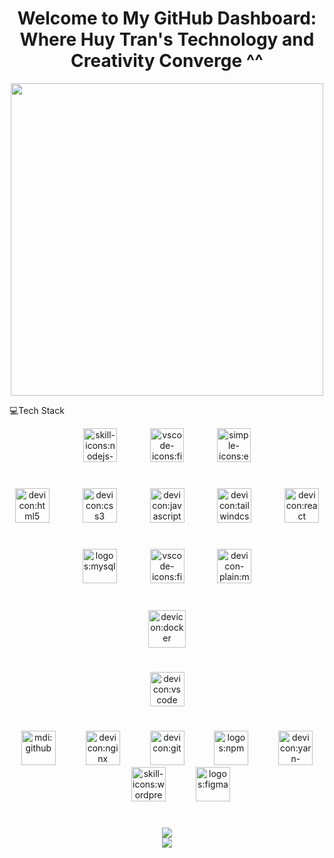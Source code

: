 <h1 align="center">
     Welcome to My GitHub Dashboard: Where  Huy Tran's Technology and Creativity Converge ^^
</h1>
<div align="center">
    <img src="https://user-images.githubusercontent.com/40719899/205479251-ffba5354-583f-491b-a1ef-ce919083e2b1.gif" width="500" />
</div>
<p align="left">
    💻Tech Stack
</p>
<div align="left">
    <img src="https://readme-typing-svg.demolab.com?fontSize=20&repeat=true&multiline=false&duration=5000&color=%2336bcf7ff&background=%2300000000&pause=1000&width=400&height=50&font=Fira+Code&lines=%E2%9C%94+Back-end+%F0%9F%94%B4&vCenter=true&size=20" alt="" />
</div>
<div align="center"><img src="https://api.iconify.design/skill-icons/nodejs-dark.svg" alt="skill-icons:nodejs-dark" height="54" />
    <img width="45" />
    <img src="https://api.iconify.design/vscode-icons/file-type-js-official.svg" alt="vscode-icons:file-type-js-official" height="54" />
    <img width="45" />
    <img src="https://api.iconify.design/simple-icons/express.svg" alt="simple-icons:express" height="54" />
</div>
<h1 align="left">
    
</h1>
<div align="left">
    <img src="https://readme-typing-svg.demolab.com?fontSize=20&repeat=true&multiline=false&duration=5000&color=%2336bcf7ff&background=%2300000000&pause=1000&width=400&height=50&font=Fira+Code&lines=%E2%9C%94+Front-end&vCenter=true&size=20" alt="" />
</div>
<div align="center"><img src="https://api.iconify.design/devicon/html5.svg" alt="devicon:html5" height="55" />
    <img width="45" />
    <img src="https://api.iconify.design/devicon/css3.svg" alt="devicon:css3" height="55" />
    <img width="45" />
    <img src="https://api.iconify.design/devicon/javascript.svg" alt="devicon:javascript" height="55" />
    <img width="45" />
    <img src="https://api.iconify.design/devicon/tailwindcss.svg" alt="devicon:tailwindcss" height="55" />
    <img width="45" />
    <img src="https://api.iconify.design/devicon/react.svg" alt="devicon:react" height="55" />
</div>
<h1 align="left">
    
</h1>
<div align="left">
    <img src="https://readme-typing-svg.demolab.com?fontSize=20&repeat=true&multiline=true&duration=5000&color=%2336bcf7ff&background=%2300000000&pause=1000&width=400&height=50&font=Fira+Code&lines=%E2%9C%94+Database&vCenter=true&size=20" alt="" />
</div>
<div align="center"><img src="https://api.iconify.design/logos/mysql.svg" alt="logos:mysql" height="55" />
    <img width="45" />
    <img src="https://api.iconify.design/vscode-icons/file-type-mongo.svg" alt="vscode-icons:file-type-mongo" height="55" />
    <img width="45" />
    <img src="https://api.iconify.design/devicon-plain/microsoftsqlserver-wordmark.svg" alt="devicon-plain:microsoftsqlserver-wordmark" height="55" />
</div>
<h1 align="left">
    
</h1>
<div align="left">
    <img src="https://readme-typing-svg.demolab.com?fontSize=20&repeat=true&multiline=false&duration=5000&color=%2336bcf7ff&background=%2300000000&pause=1000&width=400&height=50&font=Fira+Code&lines=%E2%9C%94+DevOps&vCenter=true&size=20" alt="" />
</div>
<div align="center"><img src="https://api.iconify.design/devicon/docker.svg" alt="devicon:docker" height="60" />
</div>
<h1 align="left">
    
</h1>
<div align="left">
    <img src="https://readme-typing-svg.demolab.com?fontSize=20&repeat=true&multiline=false&duration=5000&color=%2336bcf7ff&background=%2300000000&pause=1000&width=400&height=50&font=Fira+Code&lines=%E2%9C%94+IDE&vCenter=true&size=20" alt="" />
</div>
<div align="center"><img src="https://api.iconify.design/devicon/vscode.svg" alt="devicon:vscode" height="55" />
</div>
<h1 align="center">
    
</h1>
<div align="left">
    <img src="https://readme-typing-svg.demolab.com?fontSize=20&repeat=true&multiline=false&duration=5000&color=%2336bcf7ff&background=%2300000000&pause=1000&width=400&height=50&font=Fira+Code&lines=%E2%9C%94+Tools&vCenter=true&size=20" alt="" />
</div>
<div align="center"><img src="https://api.iconify.design/mdi/github.svg" alt="mdi:github" height="55" />
    <img width="40" />
    <img src="https://api.iconify.design/devicon/nginx.svg" alt="devicon:nginx" height="55" />
    <img width="40" />
    <img src="https://api.iconify.design/devicon/git.svg" alt="devicon:git" height="55" />
    <img width="40" />
    <img src="https://api.iconify.design/logos/npm.svg" alt="logos:npm" height="55" />
    <img width="40" />
    <img src="https://api.iconify.design/devicon/yarn-wordmark.svg" alt="devicon:yarn-wordmark" height="55" />
    <img width="40" />
    <img src="https://api.iconify.design/skill-icons/wordpress.svg" alt="skill-icons:wordpress" height="55" />
    <img width="40" />
    <img src="https://api.iconify.design/logos/figma.svg" alt="logos:figma" height="55" />
</div>
<h1 align="center">
    
</h1>
<div align="center">
    <img src="https://github-readme-stats.vercel.app/api?username=HT-35&theme=tokyonight&hide_border=true&show_icons=true&hide_title=false&disable_animations=false&hide_rank=false&rank_icon=default&hide=&show=&locale=EN" />
</div>
<div align="center">
    <img src="https://streak-stats.demolab.com?user=HT-35&theme=tokyonight&hide_border=true&disable_animations=false&hide_total_contributions=false&hide_current_streak=false&hide_longest_streak=false&mode=daily&locale=EN" />
</div>
<div align="center">
    <img src="https://leetcard.jacoblin.cool/HT-35?animation=true&border=1&ext=heatmap&font=Baloo_2&height=200&hide=&radius=4&theme=nord&width=500" alt=""/>
</div>
